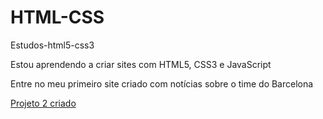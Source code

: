 # HTML-CSS
 Estudos-html5-css3

Estou aprendendo a criar sites com HTML5, CSS3 e JavaScript

Entre no meu primeiro site criado com notícias sobre o time do Barcelona 

<a href="file:///C:/Users/guilh/OneDrive/Documentos/Estudos/HTML-CSS/exercicios/Modulo%202/projeto2/contratações.html">Projeto 2 criado</a>